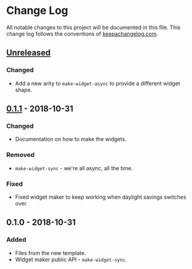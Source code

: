 # Change Log
All notable changes to this project will be documented in this file. This change log follows the conventions of [keepachangelog.com](http://keepachangelog.com/).

## [Unreleased]
### Changed
- Add a new arity to `make-widget-async` to provide a different widget shape.

## [0.1.1] - 2018-10-31
### Changed
- Documentation on how to make the widgets.

### Removed
- `make-widget-sync` - we're all async, all the time.

### Fixed
- Fixed widget maker to keep working when daylight savings switches over.

## 0.1.0 - 2018-10-31
### Added
- Files from the new template.
- Widget maker public API - `make-widget-sync`.

[Unreleased]: https://github.com/your-name/tictactoe/compare/0.1.1...HEAD
[0.1.1]: https://github.com/your-name/tictactoe/compare/0.1.0...0.1.1
